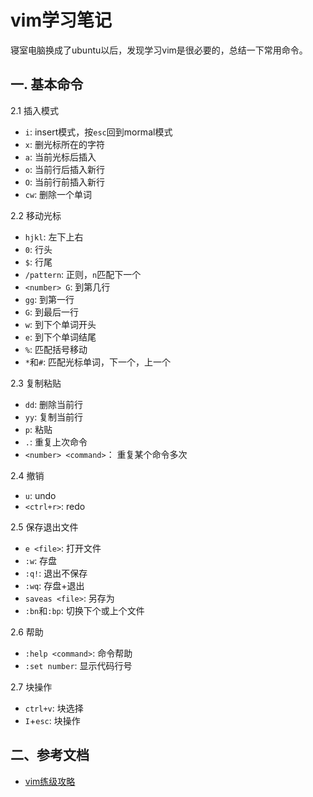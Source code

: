 <!-- 2017/8/28 -->

# vim学习笔记

寝室电脑换成了ubuntu以后，发现学习vim是很必要的，总结一下常用命令。
<!--more-->

## 一. 基本命令

2.1 插入模式

- `i`: insert模式，按`esc`回到mormal模式
- `x`: 删光标所在的字符
- `a`: 当前光标后插入
- `o`: 当前行后插入新行
- `O`: 当前行前插入新行
- `cw`: 删除一个单词

2.2 移动光标

- `hjkl`: 左下上右
- `0`: 行头
- `$`: 行尾
- `/pattern`: 正则，`n`匹配下一个
- `<number> G`: 到第几行
- `gg`: 到第一行
- `G`: 到最后一行
- `w`: 到下个单词开头
- `e`: 到下个单词结尾
- `%`: 匹配括号移动
- `*`和`#`: 匹配光标单词，下一个，上一个

2.3 复制粘贴

- `dd`: 删除当前行
- `yy`: 复制当前行
- `p`: 粘贴
- `.`: 重复上次命令
- `<number> <command>`： 重复某个命令多次

2.4 撤销

- `u`: undo
- `<ctrl+r>`: redo

2.5 保存退出文件

- `e <file>`: 打开文件
- `:w`: 存盘
- `:q!`: 退出不保存
- `:wq`: 存盘+退出
- `saveas <file>`: 另存为
- `:bn`和`:bp`: 切换下个或上个文件

2.6 帮助

- `:help <command>`: 命令帮助
- `:set number`: 显示代码行号

2.7 块操作

- `ctrl+v`: 块选择
- `I`+`esc`: 块操作

## 二、参考文档

- [vim练级攻略](https://coolshell.cn/articles/5426.html)
